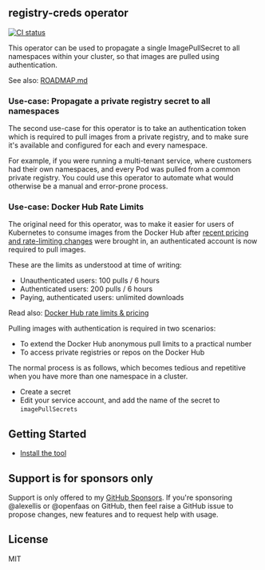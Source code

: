 ## registry-creds operator

[![CI status](https://github.com/alexellis/registry-creds/actions/workflows/ci-only.yaml/badge.svg)](https://github.com/alexellis/registry-creds/actions/workflows/ci-only.yaml)

This operator can be used to propagate a single ImagePullSecret to all namespaces within your cluster, so that images are pulled using authentication.

See also: [ROADMAP.md](/ROADMAP.md)

### Use-case: Propagate a private registry secret to all namespaces

The second use-case for this operator is to take an authentication token which is required to pull images from a private registry, and to make sure it's available and configured for each and every namespace.

For example, if you were running a multi-tenant service, where customers had their own namespaces, and every Pod was pulled from a common private registry. You could use this operator to automate what would otherwise be a manual and error-prone process.

### Use-case: Docker Hub Rate Limits

The original need for this operator, was to make it easier for users of Kubernetes to consume images from the Docker Hub after [recent pricing and rate-limiting changes](https://www.docker.com/pricing) were brought in, an authenticated account is now required to pull images.

These are the limits as understood at time of writing:

* Unauthenticated users: 100 pulls / 6 hours
* Authenticated users: 200 pulls / 6 hours
* Paying, authenticated users: unlimited downloads

Read also: [Docker Hub rate limits & pricing](https://www.docker.com/pricing)

Pulling images with authentication is required in two scenarios:
* To extend the Docker Hub anonymous pull limits to a practical number
* To access private registries or repos on the Docker Hub

The normal process is as follows, which becomes tedious and repetitive when you have more than one namespace in a cluster.

* Create a secret
* Edit your service account, and add the name of the secret to `imagePullSecrets`

## Getting Started

* [Install the tool](GUIDE.md)

## Support is for sponsors only

Support is only offered to my [GitHub Sponsors](https://github.com/sponsors/alexellis). If you're sponsoring @alexellis or @openfaas on GitHub, then feel raise a GitHub issue to propose changes, new features and to request help with usage.

## License

MIT
